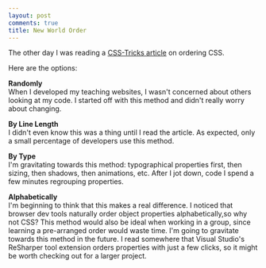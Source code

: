 ```yaml
---
layout: post
comments: true
title: New World Order
---
```


The other day I was reading a [CSS-Tricks article](https://css-tricks.com/poll-results-how-do-you-order-your-css-properties/) on ordering CSS. 

Here are the options: 

**Randomly**<br>
When I developed my teaching websites, I wasn't concerned about others looking at my code. I started off with this method and didn't really worry about changing. 

**By Line Length**<br>
I didn't even know this was a thing until I read the article. As expected, only a small percentage of developers use this method.

**By Type**<br>
I'm gravitating towards this method: typographical properties first, then sizing, then shadows, then animations, etc. After I jot down, code I spend a few minutes regrouping properties. 

**Alphabetically**<br>
I'm beginning to think that this makes a real difference. I noticed that browser dev tools naturally order object properties alphabetically,so why not CSS? This method would also be ideal when working in a group, since learning a pre-arranged order would waste time. I'm going to gravitate towards this method in the future. I read somewhere that Visual Studio's ReSharper tool extension orders properties with just a few clicks, so it might be worth checking out for a larger project.

